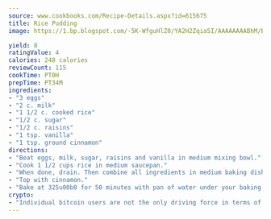 ```yaml
---
source: www.cookbooks.com/Recipe-Details.aspx?id=615675
title: Rice Pudding
image: https://1.bp.blogspot.com/-5K-WfguHlZ0/YA2H2Zqia5I/AAAAAAAABhM/Bdgu68p4aG0Q6jWdy3eGaUXSKw5p3sdxwCLcBGAsYHQ/s324/7.png

yield: 8
ratingValue: 4
calories: 248 calories
reviewCount: 115
cookTime: PT0H
prepTime: PT34M
ingredients:
- "3 eggs"
- "2 c. milk"
- "1 1/2 c. cooked rice"
- "1/2 c. sugar"
- "1/2 c. raisins"
- "1 tsp. vanilla"
- "1 tsp. ground cinnamon"
directions:
- "Beat eggs, milk, sugar, raisins and vanilla in medium mixing bowl."
- "Cook 1 1/2 cups rice in medium saucepan."
- "When done, drain. Then combine all ingredients in medium baking dish."
- "Top with cinnamon."
- "Bake at 325u00b0 for 50 minutes with pan of water under your baking dish."
crypto:
- "Individual bitcoin users are not the only driving force in terms of securing the bitcoin network."
---
```

